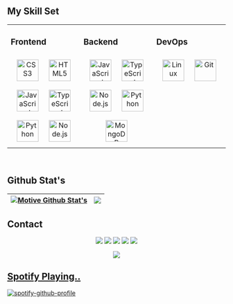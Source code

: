 ## My Skill Set  
<table><tr><td valign="top" width="33%">



### Frontend  
<div align="center">  
<img style="margin: 10px" src="https://profilinator.rishav.dev/skills-assets/css3-original-wordmark.svg" alt="CSS3" height="50" />  
<img style="margin: 10px" src="https://profilinator.rishav.dev/skills-assets/html5-original-wordmark.svg" alt="HTML5" height="50" />  
<img style="margin: 10px" src="https://profilinator.rishav.dev/skills-assets/javascript-original.svg" alt="JavaScript" height="50" />  
<img style="margin: 10px" src="https://profilinator.rishav.dev/skills-assets/typescript-original.svg" alt="TypeScript" height="50" />  
<img style="margin: 10px" src="https://profilinator.rishav.dev/skills-assets/python-original.svg" alt="Python" height="50" />  
<img style="margin: 10px" src="https://profilinator.rishav.dev/skills-assets/nodejs-original-wordmark.svg" alt="Node.js" height="50" />  
</div>

</td><td valign="top" width="33%">



### Backend  
<div align="center">  
<img style="margin: 10px" src="https://profilinator.rishav.dev/skills-assets/javascript-original.svg" alt="JavaScript" height="50" />  
<img style="margin: 10px" src="https://profilinator.rishav.dev/skills-assets/typescript-original.svg" alt="TypeScript" height="50" />  
<img style="margin: 10px" src="https://profilinator.rishav.dev/skills-assets/nodejs-original-wordmark.svg" alt="Node.js" height="50" />  
<img style="margin: 10px" src="https://profilinator.rishav.dev/skills-assets/python-original.svg" alt="Python" height="50" />  
<img style="margin: 10px" src="https://profilinator.rishav.dev/skills-assets/mongodb-original-wordmark.svg" alt="MongoDB" height="50" />  
</div>

</td><td valign="top" width="33%">



### DevOps  
<div align="center">  
<img style="margin: 10px" src="https://profilinator.rishav.dev/skills-assets/linux-original.svg" alt="Linux" height="50" />  
<img style="margin: 10px" src="https://profilinator.rishav.dev/skills-assets/git-scm-icon.svg" alt="Git" height="50" />  
</div>

</td></tr></table>  

<br/>  

## Github Stat's
| <a href="https://github.com/motivecik/github-readme-stats"><img align="center" src="https://github-readme-stats.vercel.app/api?username=motivecik&show_icons=true&include_all_commits=true&theme=buefy&hide_border=true" alt="Motive Github Stat's" /></a> | <a href="https://github.com/motivecik/github-readme-stats"><img align="center" src="https://github-readme-stats.vercel.app/api/top-langs/?username=motivecik&layout=compact&theme=buefy&hide_border=true" /></a> |
| ------------- | ------------- |

## Contact
<p align="center">
  <a href="https://discord.com/users/795761865690316811" target"blank_"><img src="https://shields.io/badge/Motive-111111.svg?&style=for-the-badge&logo=discord"></a>
  <a href="https://github.com/motivecik" target"blank_"><img src="https://shields.io/badge/motivecik-111111.svg?&style=for-the-badge&logo=github"></a>
  <a href="https://www.npmjs.com/~motivecik" target"blank_"><img src="https://shields.io/badge/motivecik-111111.svg?&style=for-the-badge&logo=npm"></a>
   <a href="https://instagram.com/m3rtcim" target"blank_"><img src="https://shields.io/badge/m3rtcim-111111.svg?&style=for-the-badge&logo=instagram"></a>
   <a href="https://open.spotify.com/user/9vedqsjezbteu0vx5h4hbro85" target"blank_"><img src="https://shields.io/badge/Motive-111111.svg?&style=for-the-badge&logo=spotify"></a>
 <p align="center">
 <a href="https://discord.com/users/795761865690316811" target="_blank">
      <img src="https://lanyard-profile-readme.vercel.app/api/795761865690316811?bg=111111">
  
## Spotify Playing..
  
 [![spotify-github-profile](https://spotify-github-profile.vercel.app/api/view?uid=9vedqsjezbteu0vx5h4hbro85&cover_image=true&theme=default)](https://github.com/motivecik/motivecik)

